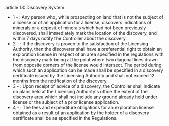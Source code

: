 article 13: Discovery System

<ul>
			<li>1 - : Any person who, while prospecting on land that is not the subject of a license or of an application for a license, discovers indications of minerals or a deposit of minerals which had not been previously discovered, shall immediately mark the location of the discovery, and within 7 days notify the Controller about the discovery. <ul>
			</ul></li>			<li>2 - : If the discovery is proven to the satisfaction of the Licensing Authority, then the discoverer shall have a preferential right to obtain an exploration license in respect of an area specified in the regulations with the discovery mark being at the point where two diagonal lines drawn from opposite corners of the license would intersect. The period during which such an application can be made shall be specified in a discovery certificate issued by the Licensing Authority and shall not exceed 12 months from the notification of the discovery. <ul>
			</ul></li>			<li>3 - : Upon receipt of advice of a discovery, the Controller shall indicate on plans held at the Licensing Authority&#39;s office the extent of the discovery area which shall not include any ground already held under license or the subject of a prior license application. <ul>
			</ul></li>			<li>4 - : The fees and expenditure obligations for an exploration license obtained as a result of an application by the holder of a discovery certificate shall be as specified in the Regulations. <ul>
			</ul></li></ul>